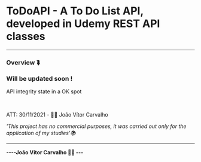 # ToDoAPI - A To Do List API, developed in Udemy REST API classes

<hr>

<h3>Overview ⮯</h3>
    <h3>Will be updated soon !</h3>
    <p> API integrity state in a OK spot</p>
<br>
<p>ATT: 30/11/2021 - 👨‍💻 João Vítor Carvalho</p>
<em>'This project has no commercial purposes, it was carried out only for the application of my studies'📚</em>
<hr>
<strong>----João Vítor Carvalho 👨‍💻 ---</strong>
